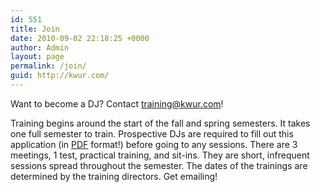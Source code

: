 ```yaml
---
id: 551
title: Join
date: 2010-09-02 22:18:25 +0000
author: Admin
layout: page
permalink: /join/
guid: http://kwur.com/
---
```


<p>
  Want to become a DJ? Contact <a href="mailto:training@kwur.com">training@kwur.com</a>!
</p>
  
<p>
  Training begins around the start of the fall and spring semesters. It takes one full semester to train. Prospective DJs are required to fill out this application (in <a href="/wp-content/uploads/2024/kwur-application-2024.pdf">PDF</a> format!) before going to any sessions. There are 3 meetings, 1 test, practical training, and sit-ins. They are short, infrequent sessions spread throughout the semester. The dates of the trainings are determined by the training directors. Get emailing!
</p>
